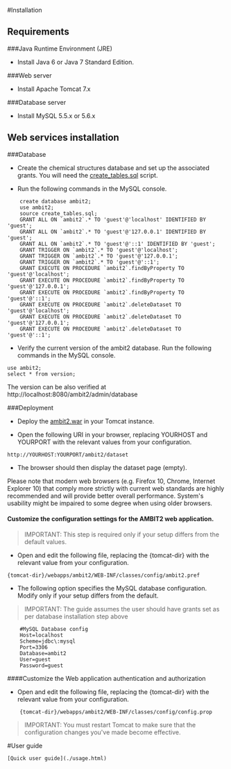 #Installation

## Requirements

###Java Runtime Environment (JRE)

- Install Java 6 or Java 7 Standard Edition.

###Web server

- Install Apache Tomcat 7.x

###Database server

- Install MySQL 5.5.x or 5.6.x

## Web services installation

###Database

- Create the chemical structures database and set up the associated grants. You will need the [create_tables.sql](https://svn.code.sf.net/p/ambit/code/trunk/ambit2-all/ambit2-db/src/main/resources/ambit2/db/sql/create_tables.sql) script.

- Run the following commands in the MySQL console.

````
	create database ambit2;
	use ambit2;
	source create_tables.sql;
	GRANT ALL ON `ambit2`.* TO 'guest'@'localhost' IDENTIFIED BY 'guest';
	GRANT ALL ON `ambit2`.* TO 'guest'@'127.0.0.1' IDENTIFIED BY 'guest';
	GRANT ALL ON `ambit2`.* TO 'guest'@'::1' IDENTIFIED BY 'guest';
	GRANT TRIGGER ON `ambit2`.* TO 'guest'@'localhost';
	GRANT TRIGGER ON `ambit2`.* TO 'guest'@'127.0.0.1';
	GRANT TRIGGER ON `ambit2`.* TO 'guest'@'::1';
	GRANT EXECUTE ON PROCEDURE `ambit2`.findByProperty TO 'guest'@'localhost';
	GRANT EXECUTE ON PROCEDURE `ambit2`.findByProperty TO 'guest'@'127.0.0.1';
	GRANT EXECUTE ON PROCEDURE `ambit2`.findByProperty TO 'guest'@'::1';
	GRANT EXECUTE ON PROCEDURE `ambit2`.deleteDataset TO 'guest'@'localhost';
	GRANT EXECUTE ON PROCEDURE `ambit2`.deleteDataset TO 'guest'@'127.0.0.1';
	GRANT EXECUTE ON PROCEDURE `ambit2`.deleteDataset TO 'guest'@'::1';

````

- Verify the current version of the ambit2 database. Run the following commands in the MySQL console.  

````
use ambit2;
select * from version;
````

The version can be also verified at http://localhost:8080/ambit2/admin/database

###Deployment

- Deploy the [ambit2.war](http://sourceforge.net/projects/ambit/files/Ambit2/AMBIT%20REST%20web%20services/services/ambit-rest-2.5.8/ambit2-www-2.5.8.war/download) in your Tomcat instance.

- Open the following URI in your browser, replacing YOURHOST and YOURPORT with the relevant values from your configuration.

````
http://YOURHOST:YOURPORT/ambit2/dataset
````

- The browser should then display the dataset page (empty).
	
Please note that modern web browsers (e.g. Firefox 10, Chrome, Internet Explorer 10) that comply more strictly with current web standards are highly recommended and will provide better overall performance. System's usability might be impaired to some degree when using older browsers.

#### Customize the configuration settings for the AMBIT2 web application.

>IMPORTANT: This step is required only if your setup differs from the default values.

- Open and edit the following file, replacing the {tomcat-dir} with the relevant value from your configuration.

````
{tomcat-dir}/webapps/ambit2/WEB-INF/classes/config/ambit2.pref
````

- The following option specifies the MySQL database configuration. Modify only if your setup differs from the default.

>IMPORTANT: The guide assumes the user should have grants set as per database installation step above

````
	#MySQL Database config
	Host=localhost
	Scheme=jdbc\:mysql
	Port=3306
	Database=ambit2
	User=guest
	Password=guest
````

####Customize the Web application authentication and authorization

- Open and edit the following file, replacing the {tomcat-dir} with the relevant value from your configuration.

````
	{tomcat-dir}/webapps/ambit2/WEB-INF/classes/config/config.prop
````	

>IMPORTANT: You must restart Tomcat to make sure that the configuration	changes you've made become effective.

#User guide

	[Quick user guide](./usage.html)	 